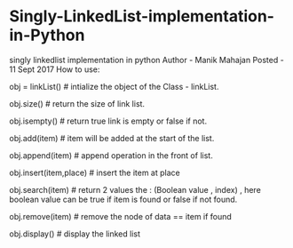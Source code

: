 # Singly-LinkedList-implementation-in-Python
singly linkedlist implementation in python
Author - Manik Mahajan
Posted - 11 Sept 2017
How to use:

obj = linkList()   		 # intialize  the object of the Class - linkList.

obj.size()         		 # return the size of link list.

obj.isempty()      		 # return true link is empty or false if not.

obj.add(item)      		 # item will be added at the start of the list.

obj.append(item)      	# append operation in the front of list.

obj.insert(item,place)  # insert the item at place 

obj.search(item)   		  # return 2 values the : (Boolean value , index) , here boolean value can be true if item is found or false if not found.

obj.remove(item)   		  # remove the node of data ==  item if found

obj.display()      	  	# display the linked list  
